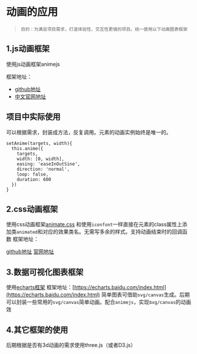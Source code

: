 # 动画的应用
<Pv :id="5"/>

>`目的：为满足项目需求，打造体验性、交互性更强的项目。统一使用以下动画图表框架`

## 1.js动画框架
使用js动画框架animejs

框架地址：
- [github地址](https://github.com/juliangarnier/anime)
- [中文官网地址](https://www.animejs.cn/)

## 项目中实际使用

可以根据需求，封装成方法，反复调用。元素的动画实例始终是唯一的。
```
setAnime(targets, width){
  this.anime({
    targets,
    width: [0, width],
    easing: 'easeInOutSine',
    direction: 'normal',
    loop: false,
    duration: 600
  })
}
```

## 2.css动画框架
使用css动画框架[animate.css](https://daneden.github.io/animate.css/)
和使用`iconfont`一样直接在元素的class属性上添加类`animated`和对应的效果类名。无需写多余的样式。支持动画结束时的回调函数
框架地址：

[github地址](https://github.com/daneden/animate.css)
[官网地址](https://daneden.github.io/animate.css/)

## 3.数据可视化图表框架
使用[echarts框架](https://www.echartsjs.com/zh/index.html)
框架地址：[https://echarts.baidu.com/index.html](https://echarts.baidu.com/index.html)
简单图表可借助`svg/canvas`生成。后期可以封装一些常用的`svg/canvas`简单动画。配合`animejs`，实现s`vg/canvas`的动画效

## 4.其它框架的使用
后期根据是否有3d动画的需求使用three.js（或者D3.js）

<Vssue title="animation" />





